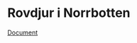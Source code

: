 # Rovdjur i Norrbotten
[Document](https://github.com/JosefUtbult/Rovdjur_i_Norrbotten/blob/main/build/RovdjurINorrbotten.pdf)
